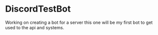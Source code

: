 # DiscordTestBot
Working on creating a bot for a server this one will be my first bot to get used to the api and systems. 
